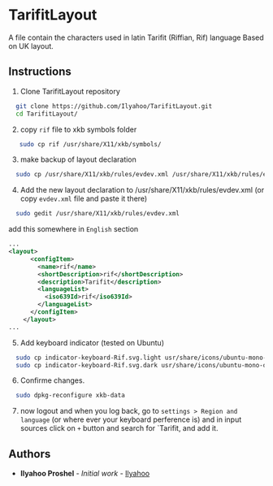# TarifitLayout
A file contain the characters used in latin Tarifit (Riffian, Rif) language Based on UK layout.


## Instructions
  1. Clone TarifitLayout repository 
  ```bash
    git clone https://github.com/Ilyahoo/TarifitLayout.git
    cd TarifitLayout/
  ```
  2. copy `rif` file to xkb symbols folder
  ```bash
     sudo cp rif /usr/share/X11/xkb/symbols/
  ```
  3. make backup of layout declaration
  ```bash
    sudo cp /usr/share/X11/xkb/rules/evdev.xml /usr/share/X11/xkb/rules/evdev.xml.bak
  ```
  4. Add the new layout declaration to /usr/share/X11/xkb/rules/evdev.xml (or copy `evdev.xml` file and paste it there)
  ```bash
    sudo gedit /usr/share/X11/xkb/rules/evdev.xml
  ```
   add this somewhere in `English` section
```xml
...
<layout>
      <configItem>
        <name>rif</name>
        <shortDescription>rif</shortDescription>
        <description>Tarifit</description>
        <languageList>
          <iso639Id>rif</iso639Id>
        </languageList>
      </configItem>
    </layout>
...
```
  5. Add keyboard indicator (tested on Ubuntu)
  ```bash
    sudo cp indicator-keyboard-Rif.svg.light usr/share/icons/ubuntu-mono-light/status/22/indicator-keyboard-Rif.svg
    sudo cp indicator-keyboard-Rif.svg.dark usr/share/icons/ubuntu-mono-dark/status/22/indicator-keyboard-Rif.svg
  ```
  6. Confirme changes.
  ```bash
    sudo dpkg-reconfigure xkb-data
  ```
  7. now logout and when you log back, go to `settings > Region and language` (or where ever your keyboard perference is) and in input sources click on `+` button and search for `Tarifit, and add it.

## Authors

* **Ilyahoo Proshel** - *Initial work* - [Ilyahoo](https://github.com/Ilyahoo)

